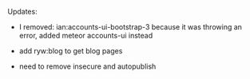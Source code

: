 Updates:

- I removed: ian:accounts-ui-bootstrap-3 because it was throwing an error, added meteor accounts-ui instead

- add ryw:blog to get blog pages

- need to remove insecure and autopublish